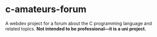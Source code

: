 # c-amateurs-forum
A webdev project for a forum about the C programming language and related topics. **Not intended to be professional—it is a uni project.**
